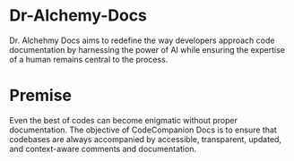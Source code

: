 # Dr-Alchemy-Docs
Dr. Alchehmy Docs aims to redefine the way developers approach code documentation by harnessing the power of AI while ensuring the expertise of a human remains central to the process.

# Premise
Even the best of codes can become enigmatic without proper documentation. The objective of CodeCompanion Docs is to ensure that codebases are always accompanied by accessible, transparent, updated, and context-aware comments and documentation.
